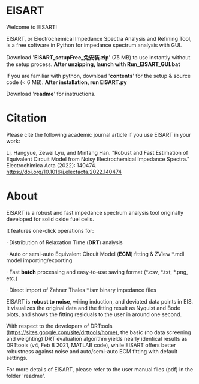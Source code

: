 # EISART
 Welcome to EISART! 
 
 EISART, or Electrochemical Impedance Spectra Analysis and Refining Tool, is a free software in Python for impedance spectrum analysis with GUI.
 
 Download '**EISART_setupFree_免安装.zip**' (75 MB) to use instantly without the setup process. **After unzipping, launch with Run_EISART_GUI.bat**
 
 If you are familiar with python, download '**contents**' for the setup & source code (< 6 MB). **After installation, run EISART.py**
 
 Download '**readme**' for instructions.
 
# Citation
 Please cite the following academic journal article if you use EISART in your work: 
 
 Li, Hangyue, Zewei Lyu, and Minfang Han. "Robust and Fast Estimation of Equivalent Circuit Model from Noisy Electrochemical Impedance Spectra." Electrochimica Acta (2022): 140474. https://doi.org/10.1016/j.electacta.2022.140474

# About
 EISART is a robust and fast impedance spectrum analysis tool originally developed for solid oxide fuel cells.
 
 It features one-click operations for:
 
 · Distribution of Relaxation Time (**DRT**) analysis
 
 · Auto or semi-auto Equivalent Circuit Model (**ECM**) fitting & ZView *.mdl model importing/exporting
 
 · Fast **batch** processing and easy-to-use saving format (*.csv, *.txt, *.png, etc.)
 
 · Direct import of Zahner Thales *.ism binary impedance files
 
 EISART is **robust to noise**, wiring induction, and deviated data points in EIS. It visualizes the original data and the fitting result as Nyquist and Bode plots, and shows the fitting residuals to the user in around one second.
 
 With respect to the developers of DRTtools (https://sites.google.com/site/drttools/home), the basic (no data screening and weighting) DRT evaluation algorithm yields nearly identical results as DRTtools (v4, Feb 8 2021, MATLAB code), while EISART offers better robustness against noise and auto/semi-auto ECM fitting with default settings.

 For more details of EISART, please refer to the user manual files (pdf) in the folder 'readme'.

